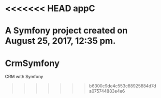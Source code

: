 <<<<<<< HEAD
appC
====

A Symfony project created on August 25, 2017, 12:35 pm.
=======
# CrmSymfony
CRM with Symfony
>>>>>>> b6300c9de4c553c88925884d7da075744883e4e6
